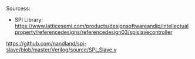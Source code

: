 Sourcess:
* SPI Library: https://www.latticesemi.com/products/designsoftwareandip/intellectualproperty/referencedesigns/referencedesign03/spislavecontroller


https://github.com/nandland/spi-slave/blob/master/Verilog/source/SPI_Slave.v